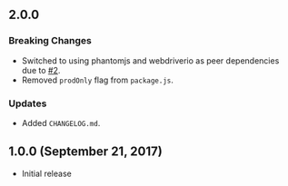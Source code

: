 ## 2.0.0 

### Breaking Changes
* Switched to using phantomjs and webdriverio as peer dependencies due to [#2](https://github.com/jehartzog/galaxy-autoscale/issues/2).
* Removed `prodOnly` flag from `package.js`.

### Updates
* Added `CHANGELOG.md`.

## 1.0.0 (September 21, 2017)

* Initial release